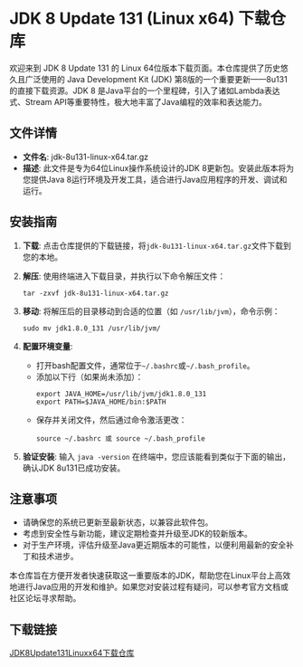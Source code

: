 # JDK 8 Update 131 (Linux x64) 下载仓库

欢迎来到 JDK 8 Update 131 的 Linux 64位版本下载页面。本仓库提供了历史悠久且广泛使用的 Java Development Kit (JDK) 第8版的一个重要更新——8u131 的直接下载资源。JDK 8 是Java平台的一个里程碑，引入了诸如Lambda表达式、Stream API等重要特性，极大地丰富了Java编程的效率和表达能力。

## 文件详情

- **文件名**: jdk-8u131-linux-x64.tar.gz
- **描述**: 此文件是专为64位Linux操作系统设计的JDK 8更新包。安装此版本将为您提供Java 8运行环境及开发工具，适合进行Java应用程序的开发、调试和运行。

## 安装指南

1. **下载**: 点击仓库提供的下载链接，将`jdk-8u131-linux-x64.tar.gz`文件下载到您的本地。

2. **解压**: 使用终端进入下载目录，并执行以下命令解压文件：
   ```
   tar -zxvf jdk-8u131-linux-x64.tar.gz
   ```

3. **移动**: 将解压后的目录移动到合适的位置（如 `/usr/lib/jvm`），命令示例：
   ```
   sudo mv jdk1.8.0_131 /usr/lib/jvm/
   ```

4. **配置环境变量**:
   - 打开bash配置文件，通常位于`~/.bashrc`或`~/.bash_profile`。
   - 添加以下行（如果尚未添加）：
     ```
     export JAVA_HOME=/usr/lib/jvm/jdk1.8.0_131
     export PATH=$JAVA_HOME/bin:$PATH
     ```
   - 保存并关闭文件，然后通过命令激活更改：
     ```
     source ~/.bashrc 或 source ~/.bash_profile
     ```

5. **验证安装**: 输入 `java -version` 在终端中，您应该能看到类似于下面的输出，确认JDK 8u131已成功安装。

## 注意事项

- 请确保您的系统已更新至最新状态，以兼容此软件包。
- 考虑到安全性与新功能，建议定期检查并升级至JDK的较新版本。
- 对于生产环境，评估升级至Java更近期版本的可能性，以便利用最新的安全补丁和技术进步。

本仓库旨在方便开发者快速获取这一重要版本的JDK，帮助您在Linux平台上高效地进行Java应用的开发和维护。如果您对安装过程有疑问，可以参考官方文档或社区论坛寻求帮助。

## 下载链接

[JDK8Update131Linuxx64下载仓库](https://pan.quark.cn/s/4267a1da6f90)
